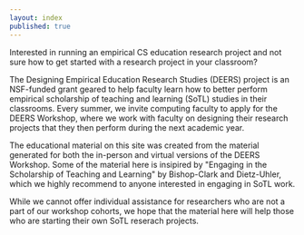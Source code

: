 ```yaml
---
layout: index
published: true
---
```


Interested in running an empirical CS education research project and not sure how to get started with a research project in your classroom?  

The Designing Empirical Education Research Studies (DEERS) project is an NSF-funded grant geared to help faculty learn how to better perform empirical scholarship of teaching and learning (SoTL) studies in their classrooms.  Every summer, we invite computing faculty to apply for the DEERS Workshop, where we work with faculty on designing their research projects that they then perform during the next academic year.

The educational material on this site was created from the material generated for both the in-person and virtual versions of the DEERS Workshop.  Some of the material here is insipired by "Engaging in the Scholarship of Teaching and Learning" by Bishop-Clark and Dietz-Uhler, which we highly recommend to anyone interested in engaging in SoTL work.

While we cannot offer individual assistance for researchers who are not a part of our workshop cohorts, we hope that the material here will help those who are starting their own SoTL reserach projects.
